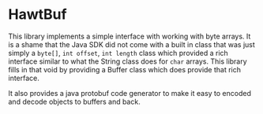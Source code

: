 HawtBuf
===============

This library implements a simple interface with working with byte arrays. It
is a shame that the Java SDK did not come with a built in class that was just
simply a `byte[]`, `int offset`, `int length` class which provided a rich
interface similar to what the String class does for `char` arrays. This
library fills in that void by providing a Buffer class which does provide
that rich interface.

It also provides a java protobuf code generator to make it easy to encoded and decode objects to buffers and back.


